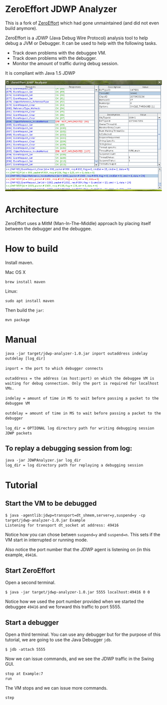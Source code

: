 ZeroEffort JDWP Analyzer
========================

This is a fork of [ZeroEffort](https://github.com/kherink/jdwp-analyzer) which had gone unmaintained (and did not even build anymore).

ZeroEffort is a JDWP (Java Debug Wire Protocol) analysis tool to help debug a JVM or Debugger. It can be used to help with the following tasks.

- Track down problems with the debuggee VM.
- Track down problems with the debugger.
- Monitor the amount of traffic during debug session.

It is compliant with Java 1.5 JDWP


![Screenshot](imgs/screenshot.png)


# Architecture

ZeroEffort uses a MitM (Man-In-The-Middle) approach by placing itself between the debugger and the debuggee.

# How to build

Install maven.

Mac OS X
```
brew install maven
```

Linux:
```
sudo apt install maven
```

Then build the `jar`:
```
mvn package
```

# Manual

```
java -jar target/jdwp-analyzer-1.0.jar inport outaddress indelay outdelay [log_dir]

inport = the port to which debugger connects

outaddress = the address (as host:port) on which the debuggee VM is waiting for debug connection. Only the port is required for localhost VMs.

indelay = amount of time in MS to wait before passing a packet to the debuggee VM

outdelay = amount of time in MS to wait before passing a packet to the debugger

log_dir = OPTIONAL log directory path for writing debugging session JDWP packets
```


## To replay a debugging session from log:

```
java -jar JDWPAnalyzer.jar log_dir
log_dir = log directory path for replaying a debugging session
```

# Tutorial

## Start the VM to be debugged

```
$ java -agentlib:jdwp=transport=dt_shmem,server=y,suspend=y -cp target/jdwp-analyzer-1.0.jar Example
Listening for transport dt_socket at address: 49416
```

Notice how you can chose betwen `suspend=y` and `suspend=n`. This sets if the VM start in interrupted or running mode.

Also notice the port number that the JDWP agent is listening on (in this example, `49416`.

## Start ZeroEffort 

Open a second terminal.

```
$ java -jar target/jdwp-analyzer-1.0.jar 5555 localhost:49416 0 0
```

Notice how we used the port number provided when we started the debuggee `49416` and we forward this traffic to port 5555.


## Start a debugger

Open a third terminal. You can use any debugger but for the purpose of this tutorial, we are going to use the Java Debugger `jdb`.

```
$ jdb -attach 5555
```

Now we can issue commands, and we see the JDWP traffic in the Swing GUI.

```
stop at Example:7
run
```

The VM stops and we can issue more commands.

```
step
```
